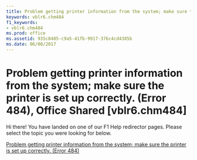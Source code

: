 ```yaml
---
title: Problem getting printer information from the system; make sure the printer is set up correctly. (Error 484), Office Shared [vblr6.chm484]
keywords: vblr6.chm484
f1_keywords:
- vblr6.chm484
ms.prod: office
ms.assetid: 935c8485-c9a5-41fb-9917-376c4cd4385b
ms.date: 06/08/2017
---
```



# Problem getting printer information from the system; make sure the printer is set up correctly. (Error 484), Office Shared [vblr6.chm484]

Hi there! You have landed on one of our F1 Help redirector pages. Please select the topic you were looking for below.

[Problem getting printer information from the system; make sure the printer is set up correctly. (Error 484)](http://msdn.microsoft.com/library/d7f17957-db8d-c8dc-f4e2-88858e15621d%28Office.15%29.aspx)

